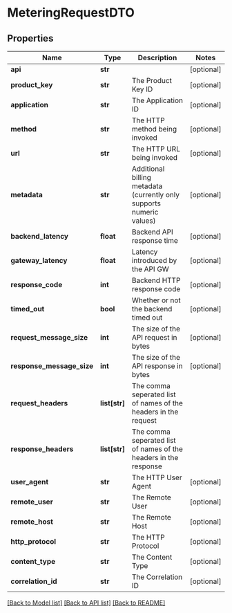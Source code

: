 # MeteringRequestDTO

## Properties
Name | Type | Description | Notes
------------ | ------------- | ------------- | -------------
**api** | **str** |  | [optional] 
**product_key** | **str** | The Product Key ID | [optional] 
**application** | **str** | The Application ID | [optional] 
**method** | **str** | The HTTP method being invoked | [optional] 
**url** | **str** | The HTTP URL being invoked | [optional] 
**metadata** | **str** | Additional billing metadata (currently only supports numeric values) | [optional] 
**backend_latency** | **float** | Backend API response time | [optional] 
**gateway_latency** | **float** | Latency introduced by the API GW | [optional] 
**response_code** | **int** | Backend HTTP response code | [optional] 
**timed_out** | **bool** | Whether or not the backend timed out | [optional] 
**request_message_size** | **int** | The size of the API request in bytes | [optional] 
**response_message_size** | **int** | The size of the API response in bytes | [optional] 
**request_headers** | **list[str]** | The comma seperated list of names of the headers in the request | 
**response_headers** | **list[str]** | The comma seperated list of names of the headers in the response | 
**user_agent** | **str** | The HTTP User Agent | [optional] 
**remote_user** | **str** | The Remote User | [optional] 
**remote_host** | **str** | The Remote Host | [optional] 
**http_protocol** | **str** | The HTTP Protocol | [optional] 
**content_type** | **str** | The Content Type | [optional] 
**correlation_id** | **str** | The Correlation ID | [optional] 

[[Back to Model list]](../README.md#documentation-for-models) [[Back to API list]](../README.md#documentation-for-api-endpoints) [[Back to README]](../README.md)

